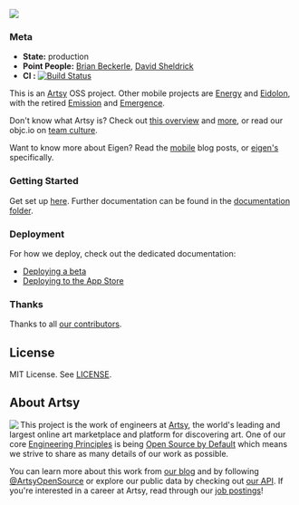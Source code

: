 <a href="http://iphone.artsy.net"><img src ="docs/screenshots/overview.png"></a>

### Meta

- **State:** production
- **Point People:** [Brian Beckerle](https://github.com/brainbicycle), [David Sheldrick](https://github.com/ds300)
- **CI :** [![Build Status](https://circleci.com/gh/artsy/eigen/tree/master.svg?style=shield&circle-token=f7a3e9b08ab306cd01a15da49933c0774d508ecb)](https://circleci.com/gh/artsy/eigen)

This is an [Artsy](https://github.com/artsy) OSS project. Other mobile projects are [Energy](https://github.com/artsy/energy) and [Eidolon](https://github.com/artsy/eidolon), with the retired [Emission](https://github.com/artsy/emission) and [Emergence](https://github.com/artsy/emergence).

Don't know what Artsy is? Check out [this overview](https://github.com/artsy/meta/blob/master/meta/what_is_artsy.md) and [more](https://github.com/artsy/meta/blob/master/README.md), or read our objc.io on [team culture](https://www.objc.io/issues/22-scale/artsy).

Want to know more about Eigen? Read the [mobile](http://artsy.github.io/blog/categories/mobile/) blog posts, or [eigen's](http://artsy.github.io/blog/categories/eigen/) specifically.

### Getting Started

Get set up [here](docs/getting_started.md). Further documentation can be found in the [documentation folder](docs#readme).

### Deployment

For how we deploy, check out the dedicated documentation:

- [Deploying a beta](docs/deploy_to_beta.md)
- [Deploying to the App Store](docs/deploy_to_app_store.md)

### Thanks

Thanks to all [our contributors](/docs/thanks.md).

## License

MIT License. See [LICENSE](LICENSE).

## About Artsy

<a href="https://www.artsy.net/">
  <img align="left" src="https://avatars2.githubusercontent.com/u/546231?s=200&v=4"/>
</a>

This project is the work of engineers at [Artsy][footer_website], the world's
leading and largest online art marketplace and platform for discovering art.
One of our core [Engineering Principles][footer_principles] is being [Open
Source by Default][footer_open] which means we strive to share as many details
of our work as possible.

You can learn more about this work from [our blog][footer_blog] and by following
[@ArtsyOpenSource][footer_twitter] or explore our public data by checking out
[our API][footer_api]. If you're interested in a career at Artsy, read through
our [job postings][footer_jobs]!

[footer_website]: https://www.artsy.net/
[footer_principles]: https://github.com/artsy/README/blob/master/culture/engineering-principles.md
[footer_open]: https://github.com/artsy/README/blob/master/culture/engineering-principles.md#open-source-by-default
[footer_blog]: https://artsy.github.io/
[footer_twitter]: https://twitter.com/ArtsyOpenSource
[footer_api]: https://developers.artsy.net/
[footer_jobs]: https://www.artsy.net/jobs
